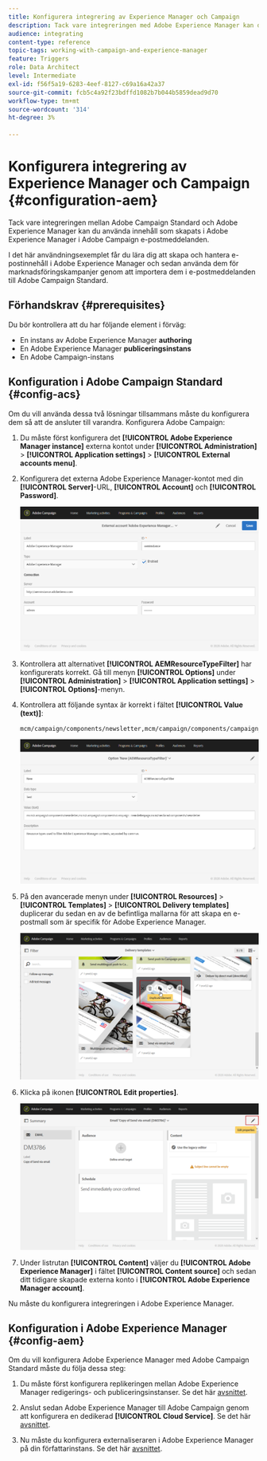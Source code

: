 ```yaml
---
title: Konfigurera integrering av Experience Manager och Campaign
description: Tack vare integreringen med Adobe Experience Manager kan du skapa innehåll direkt i AEM och använda det senare i Adobe Campaign.
audience: integrating
content-type: reference
topic-tags: working-with-campaign-and-experience-manager
feature: Triggers
role: Data Architect
level: Intermediate
exl-id: f56f5a19-6283-4eef-8127-c69a16a42a37
source-git-commit: fcb5c4a92f23bdffd1082b7b044b5859dead9d70
workflow-type: tm+mt
source-wordcount: '314'
ht-degree: 3%

---
```


# Konfigurera integrering av Experience Manager och Campaign {#configuration-aem}

Tack vare integreringen mellan Adobe Campaign Standard och Adobe Experience Manager kan du använda innehåll som skapats i Adobe Experience Manager i Adobe Campaign e-postmeddelanden.

I det här användningsexemplet får du lära dig att skapa och hantera e-postinnehåll i Adobe Experience Manager och sedan använda dem för marknadsföringskampanjer genom att importera dem i e-postmeddelanden till Adobe Campaign Standard.

## Förhandskrav {#prerequisites}

Du bör kontrollera att du har följande element i förväg:

* En instans av Adobe Experience Manager **authoring**
* En Adobe Experience Manager **publiceringsinstans**
* En Adobe Campaign-instans

## Konfiguration i Adobe Campaign Standard {#config-acs}

Om du vill använda dessa två lösningar tillsammans måste du konfigurera dem så att de ansluter till varandra.
Konfigurera Adobe Campaign:

1. Du måste först konfigurera det **[!UICONTROL Adobe Experience Manager instance]** externa kontot under **[!UICONTROL Administration]** > **[!UICONTROL Application settings]** > **[!UICONTROL External accounts menu]**.

1. Konfigurera det externa Adobe Experience Manager-kontot med din **[!UICONTROL Server]**-URL, **[!UICONTROL Account]** och **[!UICONTROL Password]**.

   ![](assets/aem_1.png)

1. Kontrollera att alternativet **[!UICONTROL AEMResourceTypeFilter]** har konfigurerats korrekt. Gå till menyn **[!UICONTROL Options]** under **[!UICONTROL Administration]** > **[!UICONTROL Application settings]** > **[!UICONTROL Options]**-menyn.

1. Kontrollera att följande syntax är korrekt i fältet **[!UICONTROL Value (text)]**:

   ```
   mcm/campaign/components/newsletter,mcm/campaign/components/campaign_newsletterpage,mcm/neolane/components/newsletter
   ```

   ![](assets/aem_2.png)

1. På den avancerade menyn under **[!UICONTROL Resources]** > **[!UICONTROL Templates]** > **[!UICONTROL Delivery templates]** duplicerar du sedan en av de befintliga mallarna för att skapa en e-postmall som är specifik för Adobe Experience Manager.

   ![](assets/aem_3.png)

1. Klicka på ikonen **[!UICONTROL Edit properties]**.

   ![](assets/aem_4.png)

1. Under listrutan **[!UICONTROL Content]** väljer du **[!UICONTROL Adobe Experience Manager]** i fältet **[!UICONTROL Content source]** och sedan ditt tidigare skapade externa konto i **[!UICONTROL Adobe Experience Manager account]**.

Nu måste du konfigurera integreringen i Adobe Experience Manager.

## Konfiguration i Adobe Experience Manager {#config-aem}

Om du vill konfigurera Adobe Experience Manager med Adobe Campaign Standard måste du följa dessa steg:

1. Du måste först konfigurera replikeringen mellan Adobe Experience Manager redigerings- och publiceringsinstanser. Se det här [avsnittet](https://experienceleague.adobe.com/docs/experience-manager-65/administering/integration/campaignstandard.html?lang=sv-SE#configuring-adobe-experience-manager).

1. Anslut sedan Adobe Experience Manager till Adobe Campaign genom att konfigurera en dedikerad **[!UICONTROL Cloud Service]**. Se det här [avsnittet](https://experienceleague.adobe.com/docs/experience-manager-65/administering/integration/campaignstandard.html?lang=sv-SE#connecting-aem-to-adobe-campaign).

1. Nu måste du konfigurera externaliseraren i Adobe Experience Manager på din författarinstans. Se det här [avsnittet](https://experienceleague.adobe.com/docs/experience-manager-65/administering/integration/campaignstandard.html?lang=sv-SE#configuring-the-externalizer).
